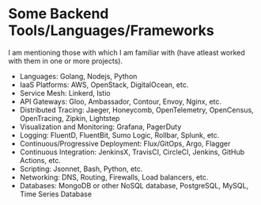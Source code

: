 # Some Backend Tools/Languages/Frameworks

I am mentioning those with which I am familiar with (have atleast worked with them in one or more projects).

- Languages: Golang, Nodejs, Python
- IaaS Platforms: AWS, OpenStack, DigitalOcean, etc.
- Service Mesh: Linkerd, Istio
- API Gateways: Gloo, Ambassador, Contour, Envoy, Nginx, etc.
- Distributed Tracing: Jaeger, Honeycomb, OpenTelemetry, OpenCensus, OpenTracing, Zipkin, Lightstep
- Visualization and Monitoring: Grafana, PagerDuty
- Logging:  FluentD, FluentBit, Sumo Logic, Rollbar, Splunk, etc.
- Continuous/Progressive Deployment: Flux/GitOps, Argo, Flagger
- Continuous Integration: JenkinsX, TravisCI, CircleCI, Jenkins, GitHub Actions, etc.
- Scripting: Jsonnet, Bash, Python, etc.
- Networking: DNS, Routing, Firewalls, Load balancers, etc.
- Databases: MongoDB or other NoSQL database, PostgreSQL, MySQL, Time Series Database
